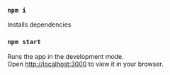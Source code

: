 ### `npm i`

Installs dependencies

### `npm start`

Runs the app in the development mode.\
Open [http://localhost:3000](http://localhost:3000) to view it in your browser.